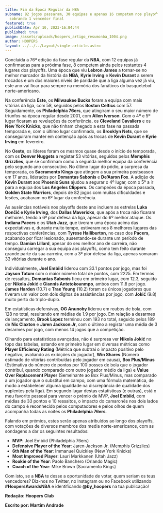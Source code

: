 ```yaml
---
title: Fim da Época Regular da NBA
subname: 82 jogos passaram, 30 equipas e apenas 16 competem nos playoffs,
  sobrando 1 vencedor final
featured: true
publishDate: Apr 10, 2023-16:04:44
published: true
image: /assets/uploads/hoopers_artigo_resumonba_1004.png
author: HOOPERS
layout: ../../../Layout/single-article.astro
---
```

Concluída a 76ª edição da fase regular da **NBA**, com 12 equipas já confirmadas para a próxima fase, 8 competem ainda pelos restantes 4 lugares dos playoffs. Uma época que viu **Lebron James** a tornar-se no melhor marcador da história da **NBA**, **Kyrie Irving** e **Kevin Durant** a serem trocados e um dos maiores níveis de paridade que a liga alguma vez já viu, este ano vai ficar para sempre na memória dos fanáticos do basquetebol norte-americano.



Na conferência **Este**, os **Milwaukee Bucks** foram a equipa com mais vitórias da liga, com 58, seguidos pelos **Boston Celtics** com 57. Seguidamente, os **Philadelphia 76ers**, que atingiram o seu maior número de triunfos na época regular desde 2001, com **Allen Iverson**. Com o 4º e 5º lugar ficaram as revelações da conferência, os **Cleveland Cavaliers** e os **New York Knicks**, que não tinham chegado a esta fase na passada temporada e, com o último lugar confirmado, os **Brooklyn Nets**, que se conseguiram manter em contenção após as trocas de **Kevin Durant** e **Kyrie Irving** em fevereiro.



No **Oeste**, os líderes foram os mesmos quase desde o início de temporada, com os **Denver Nuggets** a registar 53 vitórias, seguidos pelos **Memphis Grizzlies**, que se confirmam como a segunda melhor equipa da conferência pelo segundo ano consecutivo. No último lugar do pódio, a surpresa da temporada, os **Sacramento Kings** que atingem a sua primeira postseason em 17 anos, liderados por **Domantas Sabonis** e **De’Aaron Fox**. A adição de **Kevin Durant** aos **Phoenix Suns** ajudou a segurar o 4º lugar, com o 5º a ir para a equipa dos **Los Angeles Clippers**. Os campeões da época passada, **Golden State Warriors**, depois de 82 jogos com muitas dificuldades e lesões, acabaram no 6º lugar da conferência.



As ausências notáveis nos playoffs deste ano incluem as estrelas **Luka Dončić e Kyrie Irving**, dos **Dallas Mavericks**, que após a troca não ficaram melhores, tendo a 6ª pior defesa da liga, apesar do 6º melhor ataque. Os **Indiana Pacers** e os **Utah Jazz**, que tiveram uma época acima das expectativas e, durante muito tempo, estiveram nos 8 melhores lugares das respectivas conferências, com **Tyrese Halliburton**, no caso dos **Pacers**, acabando por ficar lesionado, ausentando-se durante um período de tempo. **Damian Lillard**, apesar do seu melhor ano de carreira, não conseguiu carregar a sua equipa aos playoffs, como tem feito durante grande parte da sua carreira, com a 3ª pior defesa da liga, apenas somaram 33 vitórias durante o ano.



Individualmente, **Joel Embiid** liderou com 33.1 pontos por jogo, mas foi **Jayson Tatum** com o maior número total de pontos, com 2225. Em termos de ressaltos, **Domantas Sabonis** ficou em primeiro lugar, com 12.3, seguido por **Nikola Jokić** e **Giannis Antetokounmpo**, ambos com 11.8 por jogo. **James Harden** (10.7) e **Trae Young** (10.2) foram os únicos jogadores que tiveram um valor com dois dígitos de assistências por jogo, com **Jokić** (9.8) muito perto do triplo-duplo.



Em estatísticas defensivas, **OG Anunoby** liderou em roubos de bola, com 128 no total, resultando em médias de 1.9 por jogo. Em relação a desarmes de lançamento, **Brook Lopez** terminou com 193 no total, seguido pelos 189 de **Nic Claxton** e **Jaren Jackson Jr**, com o último a registar uma média de 3 desarmes por jogo, com menos 14 jogos que a competição.



Olhando para estatísticas avançadas, não é surpresa ver **Nikola Jokić** no topo das tabelas, estando em primeiro lugar em diversas métricas como **Player Efficiency Rating** (Métrica que subtrai o impacto positivo pelo negativo, avaliando as exibições do jogador), **Win Shares** (Número estimado de vitórias contribuídas pelo jogador em causa), **Box Plus/Minus** (Estimativa do número de pontos por 100 posses de bola que o jogador contribuí, quando comparado com outro jogador médio da liga) e **Value Over Replacement Player** (Semelhante ao Box Plus/Minus, mas comparado a um jogador que o substitui em campo, com uma fórmula matemática, de modo a estabelecer alguma igualdade na discrepância de qualidade dos suplentes pela liga). Em segundo lugar destas estatísticas (e outras), está o meu favorito pessoal para vencer o prémio de MVP, **Joel Embiid**, com médias de 33 pontos e 10 ressaltos, o impacto do camaronês nos dois lados do campo é reconhecido pelos computadores e pelos olhos de quem acompanha todas as noites os **Philadelphia 76ers**.



Falando em prémios, estes serão apenas atribuídos ao longo dos playoffs, com votações de diversos membros dos media norte-americanos, com as sondagens a dar os seguintes resultados:



* **MVP**: Joel Embiid (Philadelphia 76ers)
* **Defensive Player of the Year**: Jaren Jackson Jr. (Memphis Grizzlies)
* **6th Man of the Year**: Immanuel Quickley (New York Knicks)
* **Most Improved Player**: Lauri Markkanen (Utah Jazz)
* **Rookie of the Year**: Paolo Banchero (Orlando Magic)
* **Coach of the Year**: Mike Brown (Sacramento Kings)



Com isto, se a **NBA** te desse a oportunidade de votar, quem seriam os teus vencedores? Diz-nos no Twitter, no Instagram ou no Facebook utilizando **\#HoopersAwardsNBA** e identificando **@by_hoopers** na tua publicação!



**Redação: Hoopers Club**

**Escrito por: Martim Andrade**